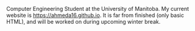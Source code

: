 Computer Engineering Student at the University of Manitoba.
My current website is https://ahmeda16.github.io. It is far from finished (only basic HTML), and will be worked on during upcoming winter break.
